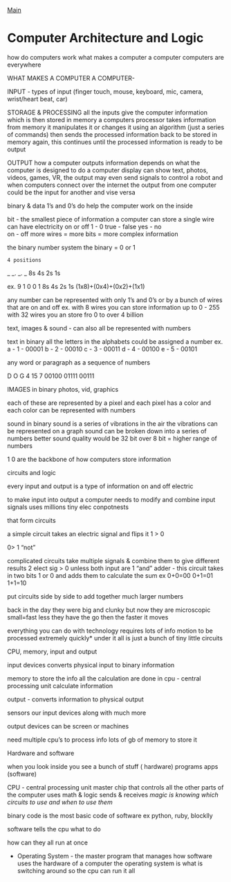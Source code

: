 [Main](https://amberfalbo.github.io/learning-journal/)

# Computer Architecture and Logic


how do computers work
	what makes a computer a computer
		computers are everywhere	

WHAT MAKES A COMPUTER A COMPUTER-

INPUT - 
types of input (finger touch, mouse, keyboard, mic, camera, wrist/heart beat, car)

STORAGE &
PROCESSING 
all the inputs give the computer information which is then stored in memory a computers processor takes information from memory it manipulates it or changes it using an algorithm (just a series of commands) then sends the processed information back to be stored in memory again, this continues until the processed information is ready to be output 


OUTPUT
how a computer outputs information depends on what the computer is designed to do a computer display can show text, photos, videos, games, VR, the output may even send signals to control a robot and when computers connect over the internet the output from one computer could be the input for another and vise versa


binary & data
1’s and 0’s do help the computer work on the inside

bit - the smallest piece of information a computer can store
a single wire can have electricity on or off 
	1 - 0
	true - false 
	yes - no	
	on - off
more wires = more bits = more complex information

the binary number system
	the binary = 0 or 1
	
	4 positions
_    _.   _.  _
8s 4s 2s 1s

ex. 9 
1  0  0 1
8s 4s 2s 1s
(1x8)+(0x4)+(0x2)+(1x1)

any number can be represented with only 1’s and 0’s
or by a bunch of wires that are on and off
ex. with 8 wires you can store information up to 0 - 255
with 32 wires you an store fro 0 to over 4 billion

text, images & sound - can also all be represented with numbers

text in binary
all the letters in the alphabets could be assigned a number 
ex. 
a - 1 - 00001
b - 2 - 00010
c - 3 - 00011
d - 4 - 00100
e - 5 - 00101

any word or paragraph as a sequence of numbers

 D              O            G
4              15            7
00100  01111   00111

IMAGES in binary
photos, vid, graphics

each of these are represented by a pixel and each pixel has a color and each color can be represented with numbers

sound in binary
sound is a series of vibrations in the air
the vibrations can be represented on a graph
sound can be broken down into a series of numbers
better sound quality would be 32 bit over 8 bit = higher range of numbers

1 0 are the backbone of how computers store information



circuits and logic

every input and output is a type of information
on and off electric

to make input into output a computer needs to modify and combine input signals
uses millions tiny elec conpotnests

that form circuits

a simple circuit takes an electric signal and flips it
1 > 0

0> 1
“not”

complicated circuits take multiple signals & combine them to give different results
2 elect sig > 0 unless both input are 1
“and”
adder - this circuit takes in two bits 1 or 0 and adds them to calculate the sum
ex
0+0=00
0+1=01
1+1=10

put circuits side by side to add together much larger numbers

back in the day they were big and clunky but now they are microscopic
small=fast less they have the go then the faster it moves

everything you can do with technology requires lots of info motion to be processed extremely quickly*
under it all is just a bunch of tiny little circuits

CPU, memory, input and output

input devices converts physical input to binary information

memory to store the info
all the calculation are done in cpu - central processing unit calculate information

output - converts information to physical output

sensors our input devices along with much more

output devices can be screen or machines

need multiple cpu’s to process info
lots of gb of memory to store it

Hardware and software

when you look inside you see a bunch of stuff ( hardware)
 programs apps (software)

CPU - central processing unit
master chip that controls all the other parts of the computer
uses math & logic
sends & receives
*magic is knowing which circuits to use and when to use them*

binary code is the most basic code of software 
ex python, ruby, blocklly

software tells the cpu what to do

how can they all run at once
 - Operating System - the master program that manages how software uses the hardware of a computer
  	the operating system is what is switching around so the cpu can run it all
